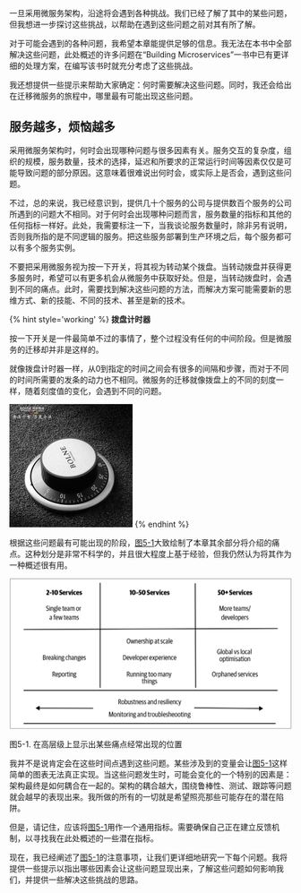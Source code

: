 一旦采用微服务架构，沿途将会遇到各种挑战。我们已经了解了其中的某些问题，但我想进一步探讨这些挑战，以帮助在遇到这些问题之前对其有所了解。

对于可能会遇到的各种问题，我希望本章能提供足够的信息。我无法在本书中全部解决这些问题，此处概述的许多问题在“Building Microservices”一书中已有更详细的处理方案，在编写该书时就充分考虑了这些挑战。

我还想提供一些提示来帮助大家确定：何时需要解决这些问题。同时，我还会给出在迁移微服务的旅程中，哪里最有可能出现这些问题。

## 服务越多，烦恼越多
采用微服务架构时，何时会出现哪种问题与很多因素有关。服务交互的复杂度，组织的规模，服务数量，技术的选择，延迟和所要求的正常运行时间等因素仅仅是可能导致问题的部分原因。这意味着很难说出何时会，或实际上是否会，遇到这些问题。

不过，总的来说，我已经意识到，提供几十个服务的公司与提供数百个服务的公司所遇到的问题大不相同。对于何时会出现哪种问题而言，服务数量的指标和其他的任何指标一样好。此处，我需要标注一下，当我谈论服务数量时，除非另有说明，否则我所指的是不同逻辑的服务。把这些服务部署到生产环境之后，每个服务都可以有多个服务实例。

不要把采用微服务视为按一下开关，将其视为转动某个拨盘。当转动拨盘并获得更多服务时，希望可以有更多机会从微服务中获取好处。但是，当转动拨盘时，会遇到不同的痛点。此时，需要找到解决这些问题的方法，而解决方案可能需要新的思维方式、新的技能、不同的技术、甚至是新的技术。

{% hint style='working' %}
**拨盘计时器**

按一下开关是一件最简单不过的事情了，整个过程没有任何的中间阶段。但是微服务的迁移却并非是这样的。

就像拨盘计时器一样，从0到指定的时间之间会有很多的间隔和步骤，而对于不同的时间所需要的发条的动力也不相同。微服务的迁移就像拨盘上的不同的刻度一样，随着刻度值的变化，会遇到不同的问题。

![](../images/dial.png)
{% endhint %}

根据这些问题最有可能出现的阶段，[图5-1](#f51)大致绘制了本章其余部分将介绍的痛点。这种划分是非常不科学的，并且很大程度上基于经验，但我仍然认为将其作为一种概述很有用。

![](../images/5_1.png)

<span id='f51'>图5-1</span>. 在高层级上显示出某些痛点经常出现的位置

我并不是说肯定会在这些时间点遇到这些问题。某些涉及到的变量会让[图5-1](#f51)这样简单的图表无法真正实现。当这些问题发生时，可能会变化的一个特别的因素是：架构最终是如何耦合在一起的。架构的耦合越大，围绕鲁棒性、测试、跟踪等问题就会越早的表现出来。我所做的所有的一切就是希望照亮那些可能存在的潜在陷阱。

但是，请记住，应该将[图5-1](#f51)用作一个通用指标。需要确保自己正在建立反馈机制，以寻找我在此处概述的一些潜在指标。

现在，我已经阐述了[图5-1](#f51)的注意事项，让我们更详细地研究一下每个问题。我将提供一些提示以指出哪些因素会让这些问题显现出来，了解这些问题如何影响我们，并提供一些解决这些挑战的思路。